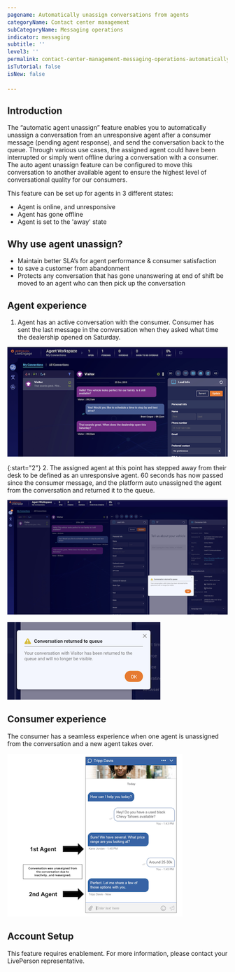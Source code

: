```yaml
---
pagename: Automatically unassign conversations from agents
categoryName: Contact center management
subCategoryName: Messaging operations
indicator: messaging
subtitle: ''
level3: ''
permalink: contact-center-management-messaging-operations-automatically-unassign-conversations-from-agents.html
isTutorial: false
isNew: false

---
```


## Introduction

The “automatic agent unassign” feature enables you to automatically unassign a conversation from an unresponsive agent after a consumer message (pending agent response), and send the conversation back to the queue. Through various use cases, the assigned agent could have been interrupted or simply went offline during a conversation with a consumer. The auto agent unassign feature can be configured to move this conversation to another available agent to ensure the highest level of conversational quality for our consumers.
     
This feature can be set up for agents in 3 different states: 
* Agent is online, and unresponsive
* Agent has gone offline
* Agent is set to the 'away' state

## Why use agent unassign?

* Maintain better SLA’s for agent performance & consumer satisfaction
*  to save a customer from abandonment
* Protects any conversation that has gone unanswering at end of shift be moved to an agent who can then pick up the conversation

## Agent experience

1. Agent has an active conversation with the consumer. Consumer has sent the last message in the conversation when they asked what time the dealership opened on Saturday.

![](img/automatically-unassign-1.png)

{:start="2"}
2. The assigned agent at this point has stepped away from their desk to be defined as an unresponsive agent. 60 seconds has now passed since the consumer message, and the platform auto unassigned the agent from the conversation and returned it to the queue. 

![](img/automatically-unassign-2.png)

![](img/automatically-unassign-3.png)

## Consumer experience

The consumer has a seamless experience when one agent is unassigned from the conversation and a new agent takes over.  

![](img/automatically-unassign-4.png)

## Account Setup

This feature requires enablement. For more information, please contact your LivePerson representative. 

